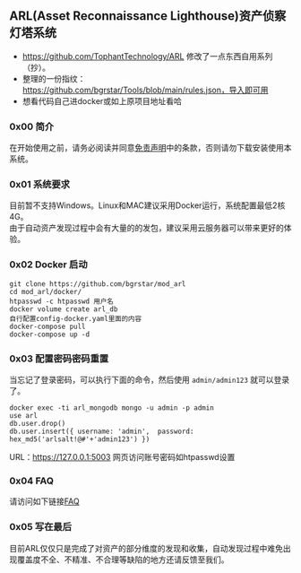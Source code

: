 ## ARL(Asset Reconnaissance Lighthouse)资产侦察灯塔系统

- https://github.com/TophantTechnology/ARL 修改了一点东西自用系列（抄）。
- 整理的一份指纹：https://github.com/bgrstar/Tools/blob/main/rules.json，导入即可用
- 想看代码自己进docker或如上原项目地址看哈

### 0x00 简介

在开始使用之前，请务必阅读并同意[免责声明](Disclaimer.md)中的条款，否则请勿下载安装使用本系统。


### 0x01 系统要求

目前暂不支持Windows。Linux和MAC建议采用Docker运行，系统配置最低2核4G。  
由于自动资产发现过程中会有大量的的发包，建议采用云服务器可以带来更好的体验。  

### 0x02 Docker 启动

```
git clone https://github.com/bgrstar/mod_arl
cd mod_arl/docker/
htpasswd -c htpasswd 用户名
docker volume create arl_db
自行配置config-docker.yaml里面的内容
docker-compose pull
docker-compose up -d 
```

### 0x03 配置密码密码重置

当忘记了登录密码，可以执行下面的命令，然后使用 `admin/admin123` 就可以登录了。
```
docker exec -ti arl_mongodb mongo -u admin -p admin
use arl
db.user.drop()
db.user.insert({ username: 'admin',  password: hex_md5('arlsalt!@#'+'admin123') })
```
URL：https://127.0.0.1:5003
网页访问账号密码如htpasswd设置


### 0x04 FAQ

请访问如下链接[FAQ](https://github.com/TophantTechnology/ARL/wiki/Docker-%E7%8E%AF%E5%A2%83%E5%AE%89%E8%A3%85-ARL#faq)

### 0x05 写在最后

目前ARL仅仅只是完成了对资产的部分维度的发现和收集，自动发现过程中难免出现覆盖度不全、不精准、不合理等缺陷的地方还请反馈至我们。  
